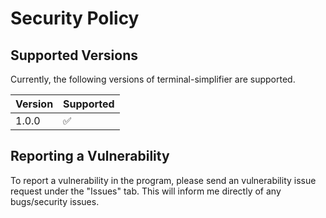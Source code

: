 # Security Policy

## Supported Versions

Currently, the following versions of terminal-simplifier are supported.

| Version | Supported          |
| ------- | ------------------ |
|  1.0.0  | :white_check_mark: |


## Reporting a Vulnerability
To report a vulnerability in the program, please send an vulnerability issue request under the "Issues" tab. This will inform me directly of any bugs/security issues.
